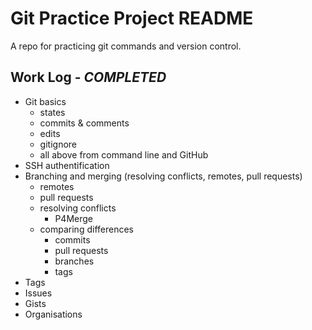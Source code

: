 # Git Practice Project README

A repo for practicing git commands and version control.


## Work Log - _COMPLETED_
* Git basics 
	* states
	* commits & comments
	* edits 
	* gitignore
	* all above from command line and GitHub
* SSH authentification
* Branching and merging (resolving conflicts, remotes, pull requests)
	* remotes
	* pull requests
	* resolving conflicts
		* P4Merge
	* comparing differences
		* commits
		* pull requests
		* branches
		* tags 
* Tags
* Issues
* Gists
* Organisations
